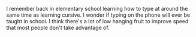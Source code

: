 I remember back in elementary school learning how to type at around the same time as learning cursive. I wonder if typing on the phone will ever be taught in school. I think there's a lot of low hanging fruit to improve speed that most people don't take advantage of.

